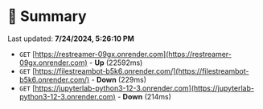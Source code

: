 # 📖 Summary
Last updated: **7/24/2024, 5:26:10 PM**

- `GET` [https://restreamer-09gx.onrender.com](https://restreamer-09gx.onrender.com) - **Up** (22592ms)
- `GET` [https://filestreambot-b5k6.onrender.com/](https://filestreambot-b5k6.onrender.com/) - **Down** (229ms)
- `GET` [https://jupyterlab-python3-12-3.onrender.com](https://jupyterlab-python3-12-3.onrender.com) - **Down** (214ms)
